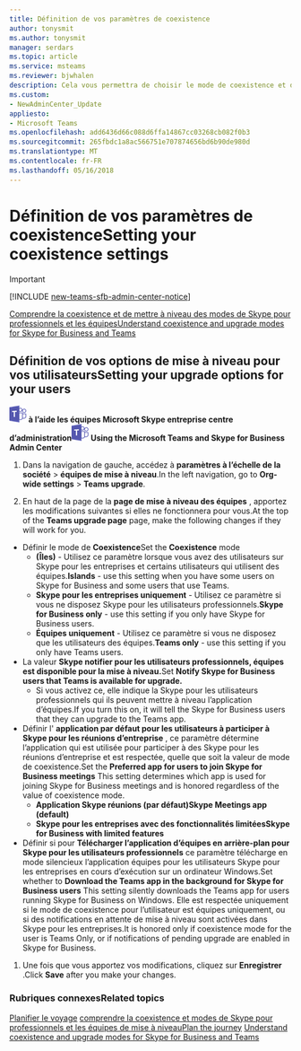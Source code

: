 ```yaml
---
title: Définition de vos paramètres de coexistence
author: tonysmit
ms.author: tonysmit
manager: serdars
ms.topic: article
ms.service: msteams
ms.reviewer: bjwhalen
description: Cela vous permettra de choisir le mode de coexistence et définir les autres paramètres de coexistence.
ms.custom:
- NewAdminCenter_Update
appliesto:
- Microsoft Teams
ms.openlocfilehash: add6436d66c088d6ffa14867cc03268cb082f0b3
ms.sourcegitcommit: 265fbdc1a8ac566751e707874656bd6b90de980d
ms.translationtype: MT
ms.contentlocale: fr-FR
ms.lasthandoff: 05/16/2018
---
```

# <a name="setting-your-coexistence-settings"></a><span data-ttu-id="1f865-103">Définition de vos paramètres de coexistence</span><span class="sxs-lookup"><span data-stu-id="1f865-103">Setting your coexistence settings</span></span>


> [!IMPORTANT]
> [!INCLUDE [new-teams-sfb-admin-center-notice](includes/new-teams-sfb-admin-center-notice.md)]

<Intro text here>

[<span data-ttu-id="1f865-104">Comprendre la coexistence et de mettre à niveau des modes de Skype pour professionnels et les équipes</span><span class="sxs-lookup"><span data-stu-id="1f865-104">Understand coexistence and upgrade modes for Skype for Business and Teams</span></span>](upgrade-and-coexistence-of-skypeforbusiness-and-teams.md)

## <a name="setting-your-upgrade-options-for-your-users"></a><span data-ttu-id="1f865-105">Définition de vos options de mise à niveau pour vos utilisateurs</span><span class="sxs-lookup"><span data-stu-id="1f865-105">Setting your upgrade options for your users</span></span>

<span data-ttu-id="1f865-106">![les équipes-logo-30x30.png](media/teams-logo-30x30.png) **à l’aide les équipes Microsoft Skype entreprise centre d’administration**</span><span class="sxs-lookup"><span data-stu-id="1f865-106">![teams-logo-30x30.png](media/teams-logo-30x30.png) **Using the Microsoft Teams and Skype for Business Admin Center**</span></span>

1. <span data-ttu-id="1f865-107">Dans la navigation de gauche, accédez à **paramètres à l’échelle de la société** > **équipes de mise à niveau**.</span><span class="sxs-lookup"><span data-stu-id="1f865-107">In the left navigation, go to **Org-wide settings** > **Teams upgrade**.</span></span> 

2. <span data-ttu-id="1f865-108">En haut de la page de la **page de mise à niveau des équipes** , apportez les modifications suivantes si elles ne fonctionnera pour vous.</span><span class="sxs-lookup"><span data-stu-id="1f865-108">At the top of the **Teams upgrade page** page, make the following changes if they will work for you.</span></span>
- <span data-ttu-id="1f865-109">Définir le mode de **Coexistence**</span><span class="sxs-lookup"><span data-stu-id="1f865-109">Set the **Coexistence** mode</span></span>
    - <span data-ttu-id="1f865-110">**(Îles)** - Utilisez ce paramètre lorsque vous avez des utilisateurs sur Skype pour les entreprises et certains utilisateurs qui utilisent des équipes.</span><span class="sxs-lookup"><span data-stu-id="1f865-110">**Islands** - use this setting when you have some users on Skype for Business and some users that use Teams.</span></span>
    - <span data-ttu-id="1f865-111">**Skype pour les entreprises uniquement** - Utilisez ce paramètre si vous ne disposez Skype pour les utilisateurs professionnels.</span><span class="sxs-lookup"><span data-stu-id="1f865-111">**Skype for Business only** - use this setting if you only have Skype for Business users.</span></span>
    - <span data-ttu-id="1f865-112">**Équipes uniquement** - Utilisez ce paramètre si vous ne disposez que les utilisateurs des équipes.</span><span class="sxs-lookup"><span data-stu-id="1f865-112">**Teams only** - use this setting if you only have Teams users.</span></span>
- <span data-ttu-id="1f865-113">La valeur **Skype notifier pour les utilisateurs professionnels, équipes est disponible pour la mise à niveau.**</span><span class="sxs-lookup"><span data-stu-id="1f865-113">Set **Notify Skype for Business users that Teams is available for upgrade.**</span></span>
    - <span data-ttu-id="1f865-114">Si vous activez ce, elle indique la Skype pour les utilisateurs professionnels qui ils peuvent mettre à niveau l’application d’équipes.</span><span class="sxs-lookup"><span data-stu-id="1f865-114">If you turn this on, it will tell the Skype for Business users that they can upgrade to the Teams app.</span></span>
- <span data-ttu-id="1f865-115">Définir l' **application par défaut pour les utilisateurs à participer à Skype pour les réunions d’entreprise** , ce paramètre détermine l’application qui est utilisée pour participer à des Skype pour les réunions d’entreprise et est respectée, quelle que soit la valeur de mode de coexistence.</span><span class="sxs-lookup"><span data-stu-id="1f865-115">Set the **Preferred app for users to join Skype for Business meetings**  This setting determines which app is used for joining Skype for Business meetings and is honored regardless of the value of coexistence mode.</span></span>
    - <span data-ttu-id="1f865-116">**Application Skype réunions (par défaut)**</span><span class="sxs-lookup"><span data-stu-id="1f865-116">**Skype Meetings app (default)**</span></span>
    - <span data-ttu-id="1f865-117">**Skype pour les entreprises avec des fonctionnalités limitées**</span><span class="sxs-lookup"><span data-stu-id="1f865-117">**Skype for Business with limited features**</span></span>
- <span data-ttu-id="1f865-118">Définir si pour **Télécharger l’application d’équipes en arrière-plan pour Skype pour les utilisateurs professionnels** ce paramètre télécharge en mode silencieux l’application équipes pour les utilisateurs Skype pour les entreprises en cours d’exécution sur un ordinateur Windows.</span><span class="sxs-lookup"><span data-stu-id="1f865-118">Set whether to **Download the Teams app in the background for Skype for Business users**  This setting silently downloads the Teams app for users running Skype for Business on Windows.</span></span> <span data-ttu-id="1f865-119">Elle est respectée uniquement si le mode de coexistence pour l’utilisateur est équipes uniquement, ou si des notifications en attente de mise à niveau sont activées dans Skype pour les entreprises.</span><span class="sxs-lookup"><span data-stu-id="1f865-119">It is honored only if coexistence mode for the user is Teams Only, or if notifications of pending upgrade are enabled in Skype for Business.</span></span>
1. <span data-ttu-id="1f865-120">Une fois que vous apportez vos modifications, cliquez sur **Enregistrer** .</span><span class="sxs-lookup"><span data-stu-id="1f865-120">Click **Save** after you make your changes.</span></span>


### <a name="related-topics"></a><span data-ttu-id="1f865-121">Rubriques connexes</span><span class="sxs-lookup"><span data-stu-id="1f865-121">Related topics</span></span>
<span data-ttu-id="1f865-122">[Planifier le voyage](upgrade-plan-journey.md)
[comprendre la coexistence et modes de Skype pour professionnels et les équipes de mise à niveau](upgrade-and-coexistence-of-skypeforbusiness-and-teams.md)</span><span class="sxs-lookup"><span data-stu-id="1f865-122">[Plan the journey](upgrade-plan-journey.md)
[Understand coexistence and upgrade modes for Skype for Business and Teams](upgrade-and-coexistence-of-skypeforbusiness-and-teams.md)</span></span>